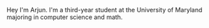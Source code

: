 Hey I'm Arjun. I'm a third-year student at the University of Maryland majoring in computer science and math.

